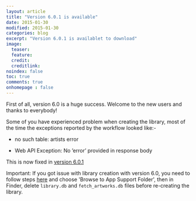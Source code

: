 ```yaml
---
layout: article
title: "Version 6.0.1 is available"
date: 2015-01-30
modified: 2015-01-30
categories: blog
excerpt: "Version 6.0.1 is availablet to download"
image:
  teaser:
  feature:
  credit:
  creditlink:
noindex: false
toc: true
comments: true
onhomepage : false
---
```


First of all, version 6.0 is a huge success. 
Welcome to the new users and thanks to everybody!

Some of you have experienced problem when creating the library, most of the time the exceptions reported by the workflow looked like:-

* no such table: artists error

* Web API Exception: No ’error’ provided in response body

This is now fixed in [version 6.0.1](https://github.com/packal/repository/raw/master/com.vdesabou.spotify.mini.player/spotifyminiplayer.alfredworkflow)

Important: If you got issue with library creation with version 6.0, you need to follow steps [here](http://alfred-spotify-mini-player.com/articles/support/) and choose 'Browse to App Support Folder', then in Finder, delete `library.db` and `fetch_artworks.db` files before re-creating the library.
